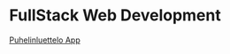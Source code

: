 # FullStack Web Development

[Puhelinluettelo App](https://puhelinluettelo-backend-4mxl.onrender.com/)
